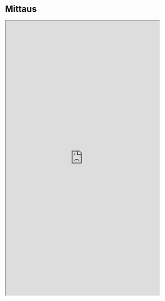# Mittaus

<iframe src="https://drive.google.com/file/d/1_I1kABk25cw7wkmXJ3ydEjtYYLBrn9es/preview" width="100%" height="900" allowfullscreen="allowfullscreen"></iframe>
